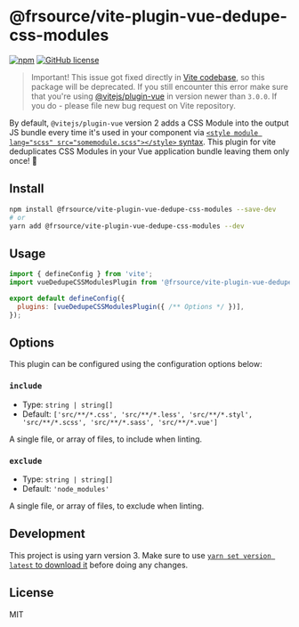 # @frsource/vite-plugin-vue-dedupe-css-modules

[![npm](https://img.shields.io/npm/v/@frsource/vite-plugin-vue-dedupe-css-modules)](https://www.npmjs.com/package/@frsource/vite-plugin-vue-dedupe-css-modules)
[![GitHub license](https://img.shields.io/github/license/FRSOURCE/vite-plugin-vue-dedupe-css-modules)](https://github.com/FRSOURCE/vite-plugin-vue-dedupe-css-modules/blob/master/LICENSE)

> Important!
> This issue got fixed directly in [Vite codebase](https://github.com/vitejs/vite/issues/8048), so this package will be deprecated. If you still encounter this error make sure that you're using [@vitejs/plugin-vue](https://www.npmjs.com/package/@vitejs/plugin-vue) in version newer than `3.0.0`. If you do - please file new bug request on Vite repository.

By default, `@vitejs/plugin-vue` version 2 adds a CSS Module into the output JS bundle every time it's used in your component via [`<style module lang="scss" src="somemodule.scss"></style>` syntax](https://vuejs.org/api/sfc-css-features.html#css-modules). This plugin for vite deduplicates CSS Modules in your Vue application bundle leaving them only once! 🚀

## Install

```bash
npm install @frsource/vite-plugin-vue-dedupe-css-modules --save-dev
# or
yarn add @frsource/vite-plugin-vue-dedupe-css-modules --dev
```

## Usage

```js
import { defineConfig } from 'vite';
import vueDedupeCSSModulesPlugin from '@frsource/vite-plugin-vue-dedupe-css-modules';

export default defineConfig({
  plugins: [vueDedupeCSSModulesPlugin({ /** Options */ })],
});
```

## Options

This plugin can be configured using the configuration options below:

### `include`

- Type: `string | string[]`
- Default: `['src/**/*.css', 'src/**/*.less', 'src/**/*.styl', 'src/**/*.scss', 'src/**/*.sass', 'src/**/*.vue']`

A single file, or array of files, to include when linting.

### `exclude`

- Type: `string | string[]`
- Default: `'node_modules'`

A single file, or array of files, to exclude when linting.

## Development

This project is using yarn version 3. Make sure to use [`yarn set version latest` to download it](https://yarnpkg.com/getting-started/install) before doing any changes.

## License

MIT
